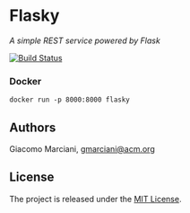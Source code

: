 # Flasky

*A simple REST service powered by Flask*

[![Build Status](https://travis-ci.org/gmarciani/flasky.svg?branch=master)](https://travis-ci.org/gmarciani/flasky)


### Docker
```
docker run -p 8000:8000 flasky
```


## Authors
Giacomo Marciani, [gmarciani@acm.org](mailto:gmarciani@acm.org)


## License
The project is released under the [MIT License](https://opensource.org/licenses/MIT).
